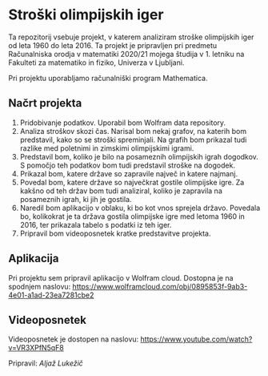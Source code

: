 ﻿# Stroški olimpijskih iger
Ta repozitorij vsebuje projekt, v katerem analiziram stroške olimpijskih iger od leta 1960 do leta 2016. Ta projekt je pripravljen pri predmetu Računalniska orodja v matematiki 2020/21 mojega študija v 1. letniku na Fakulteti za matematiko in fiziko, Univerza v Ljubljani.

Pri projektu uporabljamo računalniški program Mathematica.

## Načrt projekta
1. Pridobivanje podatkov. Uporabil bom Wolfram data repository.
2. Analiza stroškov skozi čas. Narisal bom nekaj grafov, na katerih bom predstavil, kako so se stroški spreminjali. Na grafih bom prikazal tudi razlike med poletnimi in zimskimi olimpijskimi igrami.
3. Predstavil bom, koliko je bilo na posameznih olimpijskih igrah dogodkov. S pomočjo teh podatkov bom tudi predstavil stroške na dogodek.
4. Prikazal bom, katere države so zapravile največ in katere najmanj.
5. Povedal bom, katere države so največkrat gostile olimpijske igre. Za kakšno od teh držav bom tudi analiziral, koliko je zapravila na posameznih igrah, ki jih je gostila.
6. Naredil bom aplikacijo v oblaku, ki bo kot vnos sprejela državo. Povedala bo, kolikokrat je ta država gostila olimpijske igre med letoma 1960 in 2016, ter prikazala tabelo s podatki iz teh iger.
7. Pripravil bom videoposnetek kratke predstavitve projekta.

## Aplikacija
Pri projektu sem pripravil aplikacijo v Wolfram cloud. Dostopna je na spodnjem naslovu:
https://www.wolframcloud.com/obj/0895853f-9ab3-4e01-a1ad-23ea7281cbe2

## Videoposnetek
Videoposnetek je dostopen na naslovu:
https://www.youtube.com/watch?v=VR3XPfN5qF8

Pripravil: *Aljaž Lukežič*
